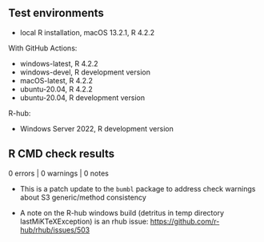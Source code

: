 ## Test environments
* local R installation, macOS 13.2.1, R 4.2.2

With GitHub Actions:

* windows-latest, R 4.2.2
* windows-devel, R development version
* macOS-latest, R 4.2.2
* ubuntu-20.04, R 4.2.2
* ubuntu-20.04, R development version

R-hub:

* Windows Server 2022, R development version

## R CMD check results

0 errors | 0 warnings | 0 notes

* This is a patch update to the `bumbl` package to address check warnings about S3 generic/method consistency

* A note on the R-hub windows build (detritus in temp directory lastMiKTeXException) is an rhub issue: https://github.com/r-hub/rhub/issues/503
